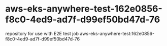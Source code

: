 # aws-eks-anywhere-test-162e0856-f8c0-4ed9-ad7f-d99ef50bd47d-76
repository for use with E2E test job aws-eks-anywhere-test:162e0856-f8c0-4ed9-ad7f-d99ef50bd47d-76
